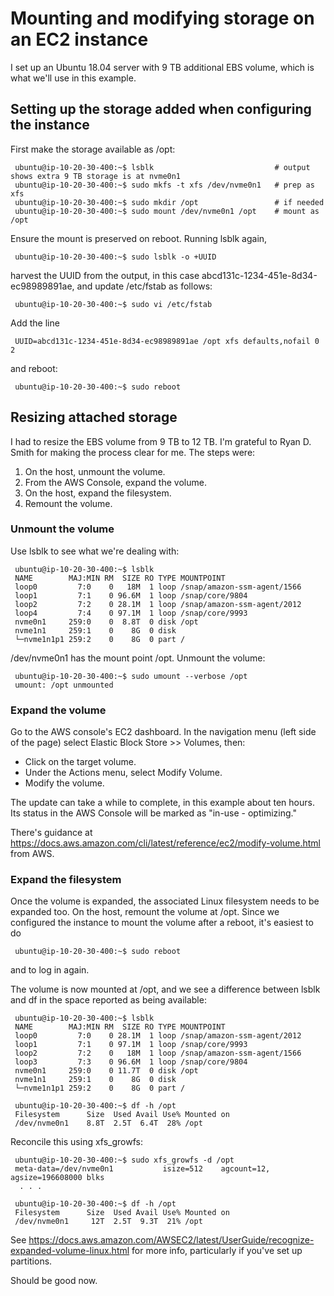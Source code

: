 # Mounting and modifying storage on an EC2 instance

I set up an Ubuntu 18.04 server with 9 TB additional EBS volume, which is what
we'll use in this example.

## Setting up the storage added when configuring the instance

First make the storage available as /opt:

     ubuntu@ip-10-20-30-400:~$ lsblk                           # output shows extra 9 TB storage is at nvme0n1
     ubuntu@ip-10-20-30-400:~$ sudo mkfs -t xfs /dev/nvme0n1   # prep as xfs
     ubuntu@ip-10-20-30-400:~$ sudo mkdir /opt                 # if needed
     ubuntu@ip-10-20-30-400:~$ sudo mount /dev/nvme0n1 /opt    # mount as /opt

Ensure the mount is preserved on reboot. Running lsblk again,

     ubuntu@ip-10-20-30-400:~$ sudo lsblk -o +UUID

harvest the UUID from the output, in this case
abcd131c-1234-451e-8d34-ec98989891ae, and update /etc/fstab as follows:

     ubuntu@ip-10-20-30-400:~$ sudo vi /etc/fstab

Add the line

     UUID=abcd131c-1234-451e-8d34-ec98989891ae /opt xfs defaults,nofail 0 2

and reboot:

     ubuntu@ip-10-20-30-400:~$ sudo reboot

## Resizing attached storage

I had to resize the EBS volume from 9 TB to 12 TB. I'm grateful to Ryan D. Smith
for making the process clear for me. The steps were:

1.  On the host, unmount the volume.
2.  From the AWS Console, expand the volume.
3.  On the host, expand the filesystem.
4.  Remount the volume.

### Unmount the volume

Use lsblk to see what we're dealing with:

     ubuntu@ip-10-20-30-400:~$ lsblk
     NAME        MAJ:MIN RM  SIZE RO TYPE MOUNTPOINT
     loop0         7:0    0   18M  1 loop /snap/amazon-ssm-agent/1566
     loop1         7:1    0 96.6M  1 loop /snap/core/9804
     loop2         7:2    0 28.1M  1 loop /snap/amazon-ssm-agent/2012
     loop4         7:4    0 97.1M  1 loop /snap/core/9993
     nvme0n1     259:0    0  8.8T  0 disk /opt
     nvme1n1     259:1    0    8G  0 disk
     └─nvme1n1p1 259:2    0    8G  0 part /

/dev/nvme0n1 has the mount point /opt. Unmount the volume:

     ubuntu@ip-10-20-30-400:~$ sudo umount --verbose /opt
     umount: /opt unmounted

### Expand the volume

Go to the AWS console's EC2 dashboard. In the navigation menu (left side of the
page) select Elastic Block Store >> Volumes, then:

*   Click on the target volume.
*   Under the Actions menu, select Modify Volume.
*   Modify the volume.

The update can take a while to complete, in this example about ten hours. Its
status in the AWS Console will be marked as "in-use - optimizing."

There's guidance at
https://docs.aws.amazon.com/cli/latest/reference/ec2/modify-volume.html from
AWS.

### Expand the filesystem

Once the volume is expanded, the associated Linux filesystem needs to be
expanded too. On the host, remount the volume at /opt. Since we configured the
instance to mount the volume after a reboot, it's easiest to do

     ubuntu@ip-10-20-30-400:~$ sudo reboot

and to log in again.

The volume is now mounted at /opt, and we see a difference between lsblk and df
in the space reported as being available:

     ubuntu@ip-10-20-30-400:~$ lsblk
     NAME        MAJ:MIN RM  SIZE RO TYPE MOUNTPOINT
     loop0         7:0    0 28.1M  1 loop /snap/amazon-ssm-agent/2012
     loop1         7:1    0 97.1M  1 loop /snap/core/9993
     loop2         7:2    0   18M  1 loop /snap/amazon-ssm-agent/1566
     loop3         7:3    0 96.6M  1 loop /snap/core/9804
     nvme0n1     259:0    0 11.7T  0 disk /opt
     nvme1n1     259:1    0    8G  0 disk
     └─nvme1n1p1 259:2    0    8G  0 part /

     ubuntu@ip-10-20-30-400:~$ df -h /opt
     Filesystem      Size  Used Avail Use% Mounted on
     /dev/nvme0n1    8.8T  2.5T  6.4T  28% /opt

Reconcile this using xfs\_growfs:

     ubuntu@ip-10-20-30-400:~$ sudo xfs_growfs -d /opt
     meta-data=/dev/nvme0n1           isize=512    agcount=12, agsize=196608000 blks
      . . .

     ubuntu@ip-10-20-30-400:~$ df -h /opt
     Filesystem      Size  Used Avail Use% Mounted on
     /dev/nvme0n1     12T  2.5T  9.3T  21% /opt

See
https://docs.aws.amazon.com/AWSEC2/latest/UserGuide/recognize-expanded-volume-linux.html
for more info, particularly if you've set up partitions.

Should be good now.
